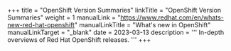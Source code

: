 +++
title = "OpenShift Version Summaries"
linkTitle = "OpenShift Version Summaries"
weight = 1
manualLink = "https://www.redhat.com/en/whats-new-red-hat-openshift"
manualLinkTitle = "What's new in OpenShift"
manualLinkTarget = "_blank"
date = 2023-03-13
description = '''
In-depth overviews of Red Hat OpenShift releases.
'''
+++